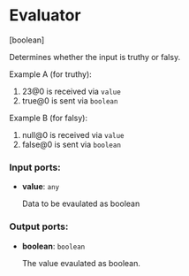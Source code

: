 # Evaluator

[boolean]

Determines whether the input is truthy or falsy.

Example A (for truthy):

1. 23@0 is received via `value`
2. true@0 is sent via `boolean`

Example B (for falsy):
1. null@0 is received via `value`
2. false@0 is sent via `boolean`

### Input ports:

* __value__: `any`

    Data to be evaulated as boolean

### Output ports:

* __boolean__: `boolean`

    The value evaulated as boolean.

